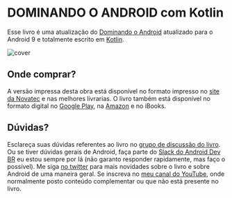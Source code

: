 # DOMINANDO O ANDROID com Kotlin
Esse livro é uma atualização do [Dominando o Android](https://novatec.com.br/livros/dominando-android-2ed/) atualizado para o Android 9 e totalmente escrito em [Kotlin](https://kotlinlang.org/).

![cover](https://s3.novatec.com.br/capas-ampliadas/capa-ampliada-9788575227268.jpg)

## Onde comprar?

A versão impressa desta obra está disponível no formato impresso no [site da Novatec](https://novatec.com.br/livros/dominando-android-kotlin/) e nas melhores livrarias.
O livro também está disponível no formato digital no [Google Play](https://play.google.com/store/books/details/Nelson_Glauber_Dominando_o_Android_com_Kotlin?id=ChuMDwAAQBAJ), na [Amazon](https://www.amazon.com.br/dp/8575227262/ref=cm_sw_r_cp_ep_dp_A0MHCbQ0XK9C2) e no iBooks.


## Dúvidas?

Esclareça suas dúvidas referentes ao livro no [grupo de discussão do livro](https://groups.google.com/forum/#!forum/dominando-android-3). Ou se tiver dúvidas gerais de Android, faça parte do [Slack do Android Dev BR](http://slack.androiddevbr.org/) eu estou sempre por lá (não garanto responder rapidamente, mas faço o possível).
Me siga [no twitter](https://twitter.com/nglauber) para mais novidades sobre o livro e sobre Android de uma maneira geral. Se inscreva no [meu canal do YouTube](https://www.youtube.com/nglauber), onde normalmente posto conteúdo complementar ou que não está presente no livro.
